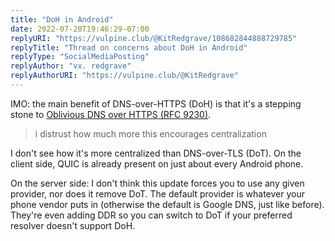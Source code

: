 ```yaml
---
title: "DoH in Android"
date: 2022-07-20T19:46:29-07:00
replyURI: "https://vulpine.club/@KitRedgrave/108682844888729785"
replyTitle: "Thread on concerns about DoH in Android"
replyType: "SocialMediaPosting"
replyAuthor: "vx. redgrave"
replyAuthorURI: "https://vulpine.club/@KitRedgrave"
---
```

IMO: the main benefit of DNS-over-HTTPS (DoH) is that it's a stepping stone to [Oblivious DNS over HTTPS (RFC 9230)](https://www.rfc-editor.org/rfc/rfc9230.html).

> i distrust how much more this encourages centralization

I don't see how it's more centralized than DNS-over-TLS (DoT). On the client side, QUIC is already present on just about every Android phone.

On the server side: I don't think this update forces you to use any given provider, nor does it remove DoT. The default provider is whatever your phone vendor puts in (otherwise the default is Google DNS, just like before). They're even adding DDR so you can switch to DoT if your preferred resolver doesn't support DoH.

